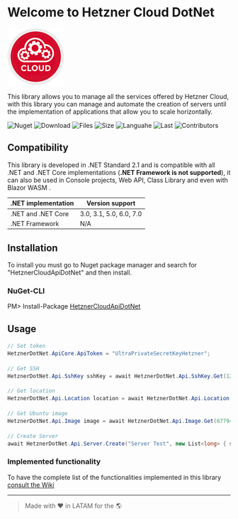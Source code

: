 
# Welcome to Hetzner Cloud DotNet

![Hetzner Cloud DotNet](https://raw.githubusercontent.com/ljchuello/Hetzner-Cloud-DotNet/master/icon_128.png)

This library allows you to manage all the services offered by Hetzner Cloud, with this library you can manage and automate the creation of servers until the implementation of applications that allow you to scale horizontally.

![Nuget](https://img.shields.io/nuget/v/HetznerCloudApiDotNet?style=for-the-badge) ![Download](https://img.shields.io/nuget/dt/HetznerCloudApiDotNet?style=for-the-badge) ![Files](https://img.shields.io/github/directory-file-count/ljchuello/Hetzner-Cloud-DotNet?style=for-the-badge) ![Size](https://img.shields.io/github/repo-size/ljchuello/Hetzner-Cloud-DotNet?style=for-the-badge) ![Languahe](https://img.shields.io/github/languages/top/ljchuello/Hetzner-Cloud-DotNet?style=for-the-badge) ![Last](https://img.shields.io/github/last-commit/ljchuello/Hetzner-Cloud-DotNet?style=for-the-badge) ![Contributors](https://img.shields.io/github/contributors/ljchuello/Hetzner-Cloud-DotNet?style=for-the-badge)

## Compatibility

This library is developed in .NET Standard 2.1 and is compatible with all .NET and .NET Core implementations (**.NET Framework is not supported**), it can also be used in Console projects, Web API, Class Library and even with Blazor WASM .

| .NET implementation        	| Version support         	|
|----------------------------	|-------------------------	|
| .NET and .NET Core         	| 3.0, 3.1, 5.0, 6.0, 7.0 	|
| .NET Framework             	| N/A                     	|

## Installation

To install you must go to Nuget package manager and search for "HetznerCloudApiDotNet" and then install.

### NuGet-CLI
PM> Install-Package [HetznerCloudApiDotNet ](https://www.nuget.org/packages/HetznerCloudApiDotNet/)

## Usage

```csharp
// Set token
HetznerDotNet.ApiCore.ApiToken = "UltraPrivateSecretKeyHetzner";

// Get SSH
HetznerDotNet.Api.SshKey sshKey = await HetznerDotNet.Api.SshKey.Get(123456789);

// Get location
HetznerDotNet.Api.Location location = await HetznerDotNet.Api.Location.Get(3);

// Get Ubuntu image
HetznerDotNet.Api.Image image = await HetznerDotNet.Api.Image.Get(67794396);

// Create Server
await HetznerDotNet.Api.Server.Create("Server Test", new List<long> { sshKey.Id }, location.Id, image.Id, 15);
```

### Implemented functionality
To have the complete list of the functionalities implemented in this library [consult the Wiki](https://github.com/ljchuello/Hetzner-Cloud-DotNet/wiki)

---

> Made with ❤️ in LATAM for the 🌎
